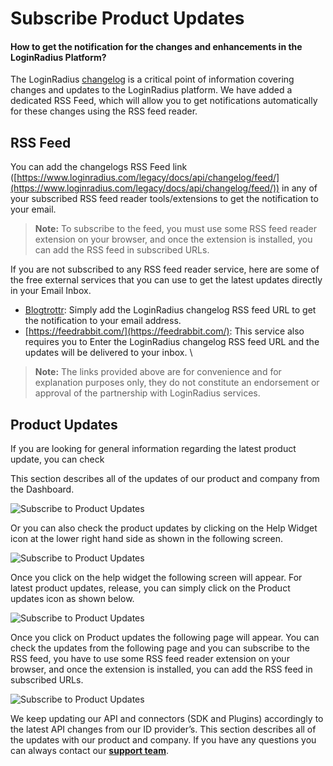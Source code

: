 # Subscribe Product Updates

#### How to get the notification for the changes and enhancements in the LoginRadius Platform?

The LoginRadius [changelog](https://www.loginradius.com/legacy/docs/api/changelog/) is a critical point of information covering changes and updates to the LoginRadius platform. We have added a dedicated RSS Feed, which will allow you to get notifications automatically for these changes using the RSS feed reader.


## RSS Feed 

You can add the changelogs RSS Feed link ([https://www.loginradius.com/legacy/docs/api/changelog/feed/](https://www.loginradius.com/legacy/docs/api/changelog/feed/)) in any of your subscribed RSS feed reader tools/extensions to get the notification to your email. 

> **Note:** To subscribe to the feed, you must use some RSS feed reader extension on your browser, and once the extension is installed, you can add the RSS feed in subscribed URLs.

If you are not subscribed to any RSS feed reader service, here are some of the free external services that you can use to get the latest updates directly in your Email Inbox.


- [Blogtrottr](https://blogtrottr.com/): Simply add the LoginRadius changelog RSS feed URL to get the notification to your email address.
- [https://feedrabbit.com/](https://feedrabbit.com/): This service also requires you to Enter the LoginRadius changelog RSS feed URL and the updates will be delivered to your inbox. \


> **Note:** The links provided above are for convenience and for explanation purposes only, they do not constitute an endorsement or approval of the partnership with LoginRadius services.


## Product Updates

If you are looking for general information regarding the latest product update, you can check 

This section describes all of the updates of our product and company from the Dashboard. 

![Subscribe to Product Updates](https://apidocs.lrcontent.com/images/1_43160784e0f71c3d1.30190452.png "Dashboard Product Update Page")


Or you can also check the product updates by clicking on the Help Widget icon at the lower right hand side as shown in the following screen. 

![Subscribe to Product Updates](https://apidocs.lrcontent.com/images/2_29380607801ed2313e1.38301848.png "Help Widget Icon")


Once you click on the help widget the following screen will appear. For latest product updates, release, you can simply click on the Product updates icon as shown below.

![Subscribe to Product Updates](https://apidocs.lrcontent.com/images/3_754607801f91f7b55.46110394.png "Help Widget")

Once you click on Product updates the following page will appear. You can check the updates from the following page and you can subscribe to the RSS feed, you have to use some RSS feed reader extension on your browser, and once the extension is installed, you can add the RSS feed in subscribed URLs.

![Subscribe to Product Updates](https://apidocs.lrcontent.com/images/4_2709360780205aa0808.52644695.png "Product Update Page")

We keep updating our API and connectors (SDK and Plugins) accordingly to the latest API changes from our ID provider’s. This section describes all of the updates with our product and company.  If you have any questions you can always contact our **[support team](https://adminconsole.loginradius.com/support/tickets/open-a-new-ticket.)**.
